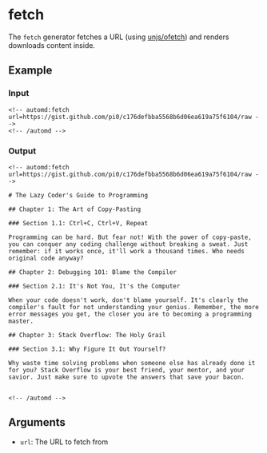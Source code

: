 # fetch

The `fetch` generator fetches a URL (using [unjs/ofetch](https://ofetch.unjs.io)) and renders downloads content inside.

<!-- automd:example generator=fetch url="https://gist.github.com/pi0/c176defbba5568b6d06ea619a75f6104/raw" -->

## Example

### Input

    <!-- automd:fetch url=https://gist.github.com/pi0/c176defbba5568b6d06ea619a75f6104/raw -->
    <!-- /automd -->

### Output

    <!-- automd:fetch url=https://gist.github.com/pi0/c176defbba5568b6d06ea619a75f6104/raw -->
    
    # The Lazy Coder's Guide to Programming
    
    ## Chapter 1: The Art of Copy-Pasting
    
    ### Section 1.1: Ctrl+C, Ctrl+V, Repeat
    
    Programming can be hard. But fear not! With the power of copy-paste, you can conquer any coding challenge without breaking a sweat. Just remember: if it works once, it'll work a thousand times. Who needs original code anyway?
    
    ## Chapter 2: Debugging 101: Blame the Compiler
    
    ### Section 2.1: It's Not You, It's the Computer
    
    When your code doesn't work, don't blame yourself. It's clearly the compiler's fault for not understanding your genius. Remember, the more error messages you get, the closer you are to becoming a programming master.
    
    ## Chapter 3: Stack Overflow: The Holy Grail
    
    ### Section 3.1: Why Figure It Out Yourself?
    
    Why waste time solving problems when someone else has already done it for you? Stack Overflow is your best friend, your mentor, and your savior. Just make sure to upvote the answers that save your bacon.
    
    
    <!-- /automd -->

<!-- /automd -->

## Arguments

- `url`: The URL to fetch from
